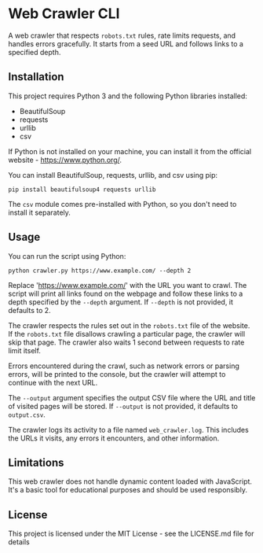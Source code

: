 # Web Crawler CLI

A web crawler that respects `robots.txt` rules, rate limits requests, and handles errors gracefully. It starts from a seed URL and follows links to a specified depth.

## Installation

This project requires Python 3 and the following Python libraries installed:

- BeautifulSoup
- requests
- urllib
- csv


If Python is not installed on your machine, you can install it from the official website - https://www.python.org/.

You can install BeautifulSoup, requests, urllib, and csv using pip:


```
pip install beautifulsoup4 requests urllib 

```

The `csv` module comes pre-installed with Python, so you don't need to install it separately.
## Usage

You can run the script using Python:

```
python crawler.py https://www.example.com/ --depth 2

```

Replace 'https://www.example.com/' with the URL you want to crawl. The script will print all links found on the webpage and follow these links to a depth specified by the `--depth` argument. If `--depth` is not provided, it defaults to 2.

The crawler respects the rules set out in the `robots.txt` file of the website. If the `robots.txt` file disallows crawling a particular page, the crawler will skip that page. The crawler also waits 1 second between requests to rate limit itself.

Errors encountered during the crawl, such as network errors or parsing errors, will be printed to the console, but the crawler will attempt to continue with the next URL.

The `--output` argument specifies the output CSV file where the URL and title of visited pages will be stored. If `--output` is not provided, it defaults to `output.csv`.

The crawler logs its activity to a file named `web_crawler.log`. This includes the URLs it visits, any errors it encounters, and other information.

## Limitations

This web crawler does not handle dynamic content loaded with JavaScript. It's a basic tool for educational purposes and should be used responsibly. 

## License

This project is licensed under the MIT License - see the LICENSE.md file for details
